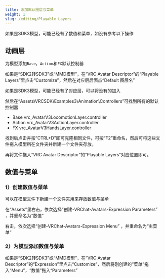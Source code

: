 ```yaml
---
title: 添加默认图层与菜单
weight: 1
slug: /editing/Playable_Layers
---
```


如果是SDK3模型，可能已经有了数值和菜单，如没有参考以下操作

## 动画层

为模型添加`Base`，`Action`和`FX`默认控制器

如果是“SDK2转SDK3”或“MMD模型”，在“VRC Avatar Descriptor”的“Playable Layers”里点击“Customize”，然后在对应层后面点“Default 图层名”

如果是SDK3模型，可能已经有了对应层，可以将没有的加入

然后在“Assets\VRCSDK\Examples3\Animation\Controllers”可找到所有的默认控制器

- Base vrc_AvatarV3LocomotionLayer.controller
- Action vrc_AvatarV3ActionLayer.controller
- FX vrc_AvatarV3HandsLayer.controller

找到后点击并按“CTRL+D”即可克隆相同文件，可按“F2”重命名，然后可将这些文件拖入模型所在文件夹并新建一个文件夹存放。

再将文件拖入“VRC Avatar Descriptor”的“Playable Layers”对应位置即可。

## 数值与菜单

### 1）创建数值与菜单

可以在模型文件下新建一个文件夹用来存放数值与菜单

在“Assets”里右击，依次选择“创建-VRChat-Avatars-Expression Parameters” ，并重命名为“数值”

右击，依次选择“创建-VRChat-Avatars-Expression Menu” ，并重命名为“主菜单”

### 2）为模型添加数值与菜单

如果是“SDK2转SDK3”或“MMD模型”，在“VRC Avatar Descriptor”的“Expression”里点击“Customize”，然后将刚创建的“菜单”拖入“Menu”，“数值”拖入“Parameters”
